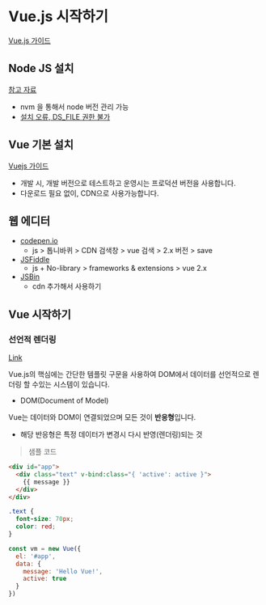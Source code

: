 # Vue.js 시작하기

[Vue.js 가이드](https://kr.vuejs.org/index.html)

## Node JS 설치

[참고 자료](https://heropy.blog/2018/02/17/node-js-install)

- nvm 을 통해서 node 버전 관리 가능
- [설치 오류, DS_FILE 권한 불가](https://www.python2.net/questions-830844.htm)

## Vue 기본 설치

[Vuejs 가이드](https://kr.vuejs.org/v2/guide/)

- 개발 시, 개발 버전으로 테스트하고 운영시는 프로덕션 버전을 사용합니다.
- 다운로드 필요 없이, CDN으로 사용가능합니다.

## 웹 에디터

- [codepen.io](https://codepen.io/)
  - js > 톱니바퀴 > CDN 검색창 > vue 검색 > 2.x 버전 > save
- [JSFiddle](https://jsfiddle.net/)
  - js + No-library > frameworks & extensions > vue 2.x
- [JSBin](http://jsbin.com/?output)
  - cdn 추가해서 사용하기

## Vue 시작하기

### 선언적 렌더링

[Link](https://kr.vuejs.org/v2/guide/index.html#%EC%84%A0%EC%96%B8%EC%A0%81-%EB%A0%8C%EB%8D%94%EB%A7%81)

Vue.js의 핵심에는 간단한 템플릿 구문을 사용하여 DOM에서 데이터를 선언적으로 렌더링 할 수있는 시스템이 있습니다.

- DOM(Document of Model)

Vue는 데이터와 DOM이 연결되었으며 모든 것이 **반응형**입니다.

- 해당 반응형은 특정 데이터가 변경시 다시 반영(렌더링)되는 것

> 샘플 코드

```html
<div id="app">
  <div class="text" v-bind:class="{ 'active': active }">
    {{ message }}
  </div>
</div>
```

```css
.text {
  font-size: 70px;
  color: red;
}
```

```js
const vm = new Vue({
  el: '#app',
  data: {
    message: 'Hello Vue!',
    active: true
  }
})
```
